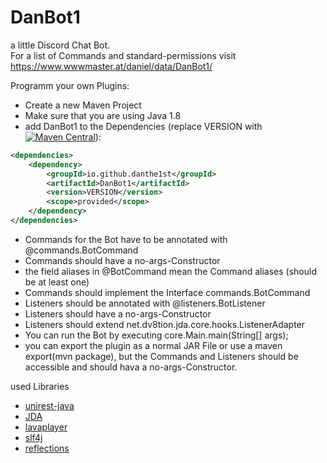 # DanBot1
a little Discord Chat Bot.<br>
For a list of Commands and standard-permissions visit https://www.wwwmaster.at/daniel/data/DanBot1/

Programm your own Plugins:
* Create a new Maven Project
* Make sure that you are using Java 1.8
* add DanBot1 to the Dependencies (replace VERSION with [![Maven Central](https://maven-badges.herokuapp.com/maven-central/io.github.danthe1st/DanBot1/badge.svg)](https://maven-badges.herokuapp.com/maven-central/io.github.danthe1st/DanBot1)):
```xml
<dependencies>
	<dependency>
		<groupId>io.github.danthe1st</groupId>
		<artifactId>DanBot1</artifactId>
		<version>VERSION</version>
		<scope>provided</scope>
	</dependency>
</dependencies>
```
* Commands for the Bot have to be annotated with @commands.BotCommand
* Commands should have a no-args-Constructor
* the field aliases in @BotCommand mean the Command aliases (should be at least one)
* Commands should implement the Interface commands.BotCommand
* Listeners should be annotated with @listeners.BotListener
* Listeners should have a no-args-Constructor
* Listeners should extend net.dv8tion.jda.core.hooks.ListenerAdapter
* You can run the Bot by executing core.Main.main(String[] args);
* you can export the plugin as a normal JAR File or use a maven export(mvn package), but the Commands and Listeners should be accessible and should hava a no-args-Constructor.

used Libraries
* [unirest-java](https://github.com/Kong/unirest-java/)
* [JDA](https://github.com/DV8FromTheWorld/JDA/)
* [lavaplayer](https://github.com/sedmelluq/lavaplayer/)
* [slf4j](https://github.com/qos-ch/slf4j/)
* [reflections](https://github.com/ronmamo/reflections)
